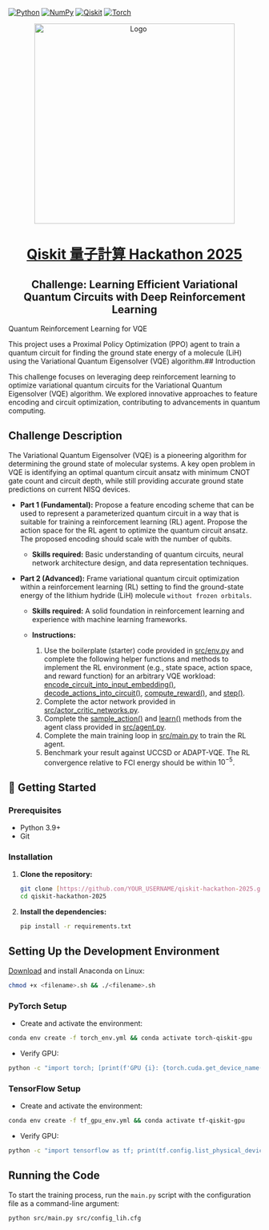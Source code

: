 <!-- Shields: -->

[![Python](https://img.shields.io/badge/Python-3.11.0-informational)](https://www.python.org/downloads/source/)
[![NumPy](https://img.shields.io/badge/NumPy-2.3.2-informational)](https://numpy.org)
[![Qiskit](https://img.shields.io/badge/Qiskit-1.3.1-informational)](https://www.ibm.com/quantum/qiskit)
[![Torch](https://img.shields.io/badge/Torch-2.7.1-6133BD)](https://pytorch.org/)

<!-- Logo: -->
<div align="center">
    <img src="assets/ntu.png" height="400" width="400" alt="Logo">
</div>

<!-- Title: -->
<div align='center'>
  <h1><a href="https://quantum.ntu.edu.tw/?p=9587"> Qiskit 量子計算 Hackathon 2025</a></h1>
  <h2> Challenge: Learning Efficient Variational Quantum Circuits with Deep Reinforcement Learning </h2>
</div>

Quantum Reinforcement Learning for VQE

This project uses a Proximal Policy Optimization (PPO) agent to train a quantum circuit for finding the ground state energy of a molecule (LiH) using the Variational Quantum Eigensolver (VQE) algorithm.## Introduction

This challenge focuses on leveraging deep reinforcement learning to optimize variational quantum circuits for the Variational Quantum Eigensolver (VQE) algorithm. We explored innovative approaches to feature encoding and circuit optimization, contributing to advancements in quantum computing.

## Challenge Description

The Variational Quantum Eigensolver (VQE) is a pioneering algorithm for determining the ground state of molecular systems. A key open problem in VQE is identifying an optimal quantum circuit ansatz with minimum CNOT gate count and circuit depth, while still providing accurate ground state predictions on current NISQ devices.

- **Part 1 (Fundamental):** Propose a feature encoding scheme that can be used to represent a parameterized quantum circuit in a way that is suitable for training a reinforcement learning (RL) agent. Propose the action space for the RL agent to optimize the quantum circuit ansatz. The proposed encoding should scale with the number of qubits.

  - **Skills required:** Basic understanding of quantum circuits, neural network architecture design, and data representation techniques.

- **Part 2 (Advanced):** Frame variational quantum circuit optimization within a reinforcement learning (RL) setting to find the ground-state energy of the lithium hydride (LiH) molecule `without frozen orbitals`.

  - **Skills required:** A solid foundation in reinforcement learning and experience with machine learning frameworks.

  - **Instructions:**
    1. Use the boilerplate (starter) code provided in [src/env.py](src/env.py) and complete the following helper functions and methods to implement the RL environment (e.g., state space, action space, and reward function) for an arbitrary VQE workload: [encode_circuit_into_input_embedding()](src/helper_functions/encoding.py), [decode_actions_into_circuit()](src/helper_functions/decoding.py), [compute_reward()](src/env.py), and [step()](src/env.py).
    2. Complete the actor network provided in [src/actor_critic_networks.py](src/actor_critic_networks.py).
    3. Complete the [sample_action()](src/agent.py) and [learn()](src/agent.py) methods from the agent class provided in [src/agent.py](src/agent.py).
    4. Complete the main training loop in [src/main.py](src/main.py) to train the RL agent.
    5. Benchmark your result against UCCSD or ADAPT-VQE. The RL convergence relative to FCI energy should be within $10^{-5}$.


## 🚀 Getting Started

### Prerequisites

-   Python 3.9+
-   Git

### Installation

1.  **Clone the repository:**
    ```bash
    git clone [https://github.com/YOUR_USERNAME/qiskit-hackathon-2025.git](https://github.com/YOUR_USERNAME/qiskit-hackathon-2025.git)
    cd qiskit-hackathon-2025
    ```

2.  **Install the dependencies:**
    ```bash
    pip install -r requirements.txt
    ```

## Setting Up the Development Environment

[Download](https://www.anaconda.com/download) and install Anaconda on Linux:

```bash
chmod +x <filename>.sh && ./<filename>.sh
```

### PyTorch Setup

- Create and activate the environment:

```bash
conda env create -f torch_env.yml && conda activate torch-qiskit-gpu
```

- Verify GPU:

```bash
python -c "import torch; [print(f'GPU {i}: {torch.cuda.get_device_name(i)}') for i in range(torch.cuda.device_count())]"
```

### TensorFlow Setup

- Create and activate the environment:

```bash
conda env create -f tf_gpu_env.yml && conda activate tf-qiskit-gpu
```

- Verify GPU:

```bash
python -c "import tensorflow as tf; print(tf.config.list_physical_devices('GPU'))"
```

## Running the Code

To start the training process, run the `main.py` script with the configuration file as a command-line argument:

```bash
python src/main.py src/config_lih.cfg
